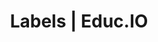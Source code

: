 ---
layout: app
title: Labels | Educ.IO
permalink: /labels/
fonts: true
bootstrap: true
google: true
imports: jquery;tether;bootstrap;showdown;hello;urlparser;
scripts: polyfills.js;setup.js;flags.js;google.js;apps/labels.js;app.js
scopes:
  - email
  - profile
  - https://www.googleapis.com/auth/drive.file
  - https://www.googleapis.com/auth/presentations
style: _apps/labels
---